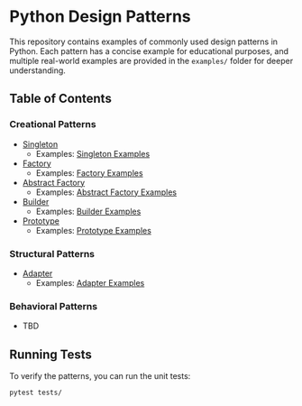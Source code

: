 # Python Design Patterns

This repository contains examples of commonly used design patterns in Python. Each pattern has a concise example for educational purposes, and multiple real-world examples are provided in the `examples/` folder for deeper understanding.

## Table of Contents

### Creational Patterns

- [Singleton](creational/singleton.py)
  - Examples: [Singleton Examples](examples/creational/singleton/)
- [Factory](creational/factory.py)
  - Examples: [Factory Examples](examples/creational/factory/)
- [Abstract Factory](creational/abstract_factory.py)
  - Examples: [Abstract Factory Examples](examples/creational/abstract_factory/)
- [Builder](creational/builder.py)
  - Examples: [Builder Examples](examples/creational/builder/)
- [Prototype](creational/prototype.py)
  - Examples: [Prototype Examples](examples/creational/prototype/)

### Structural Patterns

- [Adapter](structural/adaptor.py)
  - Examples: [Adapter Examples](examples/structural/adapter/)

### Behavioral Patterns

- TBD

## Running Tests

To verify the patterns, you can run the unit tests:

```bash
pytest tests/
```
